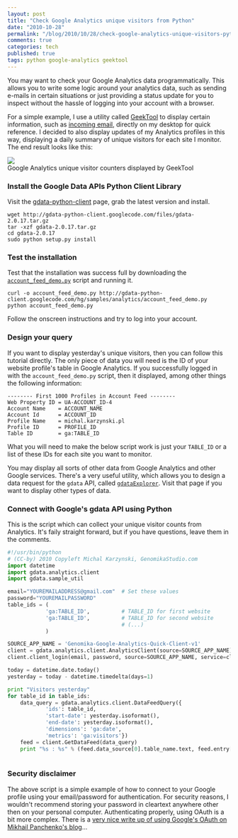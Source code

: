 ```yaml
---
layout: post
title: "Check Google Analytics unique visitors from Python"
date: "2010-10-28"
permalink: "/blog/2010/10/28/check-google-analytics-unique-visitors-python/"
comments: true
categories: tech
published: true
tags: python google-analytics geektool
---
```


You may want to check your Google Analytics data programmatically. This allows you to write some logic around your analytics data, such as sending e-mails in certain situations or just providing a status update for you to inspect without the hassle of logging into your account with a browser.

For a simple example, I use a utility called [GeekTool](http://projects.tynsoe.org/en/geektool/) to display certain information, such as [incoming email](http://www.commandlinefu.com/commands/view/3380/), directly on my desktop for quick reference. I decided to also display updates of my Analytics profiles in this way, displaying a daily summary of unique visitors for each site I monitor. The end result looks like this:

<div class="figure">
<img src="/images/illustrations/check-google-analytics-unique-visitors-python-geektool.png">
<div class="legend">Google Analytics unique visitor counters displayed by GeekTool</div>
</div>

<!-- more -->

### Install the Google Data APIs Python Client Library
Visit the [gdata-python-client](http://code.google.com/p/gdata-python-client/) page, grab the latest version and install.

    wget http://gdata-python-client.googlecode.com/files/gdata-2.0.17.tar.gz
    tar -xzf gdata-2.0.17.tar.gz
    cd gdata-2.0.17
    sudo python setup.py install
    

### Test the installation
Test that the installation was success full by downloading the [`account_feed_demo.py`](http://gdata-python-client.googlecode.com/hg/samples/analytics/account_feed_demo.py) script and running it.

    curl -o account_feed_demo.py http://gdata-python-client.googlecode.com/hg/samples/analytics/account_feed_demo.py
    python account_feed_demo.py

Follow the onscreen instructions and try to log into your account.


### Design your query
If you want to display yesterday's unique visitors, then you can follow this tutorial directly. The only piece of data you will need is the ID of your website profile's table in Google Analytics. If you successfully logged in with the `account_feed_demo.py` script, then it displayed, among other things the following information:

    -------- First 1000 Profiles in Account Feed --------
    Web Property ID = UA-ACCOUNT_ID-4
    Account Name    = ACCOUNT_NAME
    Account Id      = ACCOUNT_ID
    Profile Name    = michal.karzynski.pl
    Profile ID      = PROFILE_ID
    Table ID        = ga:TABLE_ID
    
What you will need to make the below script work is just your `TABLE_ID` or a list of these IDs for each site you want to monitor.

You may display all sorts of other data from Google Analytics and other Google services. There's a very useful utility, which allows you to design a data request for the `gdata` API, called [`gdataExplorer`](http://code.google.com/apis/analytics/docs/gdata/gdataExplorer.html). Visit that page if you want to display other types of data.


### Connect with Google's gdata API using Python
This is the script which can collect your unique visitor counts from Analytics. It's faily straight forward, but if you have questions, leave them in the comments.

```python
#!/usr/bin/python
# (CC-by) 2010 Copyleft Michal Karzynski, GenomikaStudio.com 
import datetime
import gdata.analytics.client
import gdata.sample_util

email="YOUREMAILADDRESS@gmail.com"  # Set these values
password="YOUREMAILPASSWORD"
table_ids = (
            'ga:TABLE_ID',          # TABLE_ID for first website
            'ga:TABLE_ID',          # TABLE_ID for second website
                                    # (...)
            )

SOURCE_APP_NAME = 'Genomika-Google-Analytics-Quick-Client-v1'
client = gdata.analytics.client.AnalyticsClient(source=SOURCE_APP_NAME)
client.client_login(email, password, source=SOURCE_APP_NAME, service=client.auth_service)

today = datetime.date.today()
yesterday = today - datetime.timedelta(days=1)

print "Visitors yesterday"
for table_id in table_ids:   
    data_query = gdata.analytics.client.DataFeedQuery({
            'ids': table_id,
            'start-date': yesterday.isoformat(),
            'end-date': yesterday.isoformat(),
            'dimensions': 'ga:date',
            'metrics': 'ga:visitors'})
    feed = client.GetDataFeed(data_query)
    print "%s : %s" % (feed.data_source[0].table_name.text, feed.entry[0].metric[0].value)
    
```


### Security disclaimer
The above script is a simple example of how to connect to your Google profile using your email/password for authentication. For security reasons, I wouldn't recommend storing your password in cleartext anywhere other then on your personal computer. Authenticating properly, using OAuth is a bit more complex. There is a [very nice write up of using Google's OAuth on Mikhail Panchenko's blog](http://mihasya.com/blog/google-data-api-with-oauth-using-the-gdata-python-client/)...